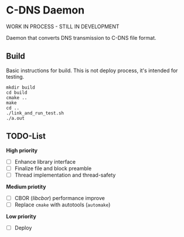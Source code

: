 # C-DNS Daemon

WORK IN PROCESS - STILL IN DEVELOPMENT

Daemon that converts DNS transmission to C-DNS file format.

## Build

Basic instructions for build. This is not deploy process, it's intended for testing.

    mkdir build
    cd build
    cmake ..
    make
    cd ..
    ./link_and_run_test.sh
    ./a.out

## TODO-List

**High priority**

* [ ] Enhance library interface
* [ ] Finalize file and block preamble
* [ ] Thread implementation and thread-safety

**Medium priotity**

* [ ] CBOR (*libcbor*) performance improve
* [ ] Replace `cmake` with autotools (`automake`)

**Low priority**

* [ ] Deploy